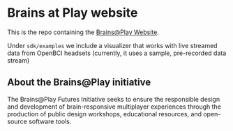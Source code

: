 # Brains at Play website
This is the repo containing the [Brains@Play Website](https://brainsatplay.com).

Under `sdk/examples` we include a visualizer that works with live streamed data from OpenBCI headsets (currently, it uses a sample, pre-recorded data stream)



## About the Brains@Play initiative
The Brains@Play Futures Initiative seeks to ensure the responsible design and development of brain-responsive multiplayer experiences through the production of public design workshops, educational resources, and open-source software tools.






